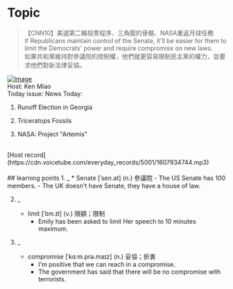 # Topic

> 【CNN10】美選第二輪投票程序、三角龍的骨骼、NASA重返月球任務 <br>
> If Republicans maintain control of the Senate, it'll be easier for them to limit the Democrats' power and require compromise on new laws. <br>
> 如果共和黨維持對參議院的控制權，他們就更容易限制民主黨的權力，並要求他們對新法律妥協。 <br>

[![Image](https://thumbnail.voicetube.com/w/1280/h/720/UXY63VFREJ8.jpg)](https://www.youtube.com/embed/UXY63VFREJ8?rel=0&showinfo=0&cc_load_policy=0&controls=1&autoplay=1&iv_load_policy=3&playsinline=1&wmode=transparent&start=93&end=101&enablejsapi=1&origin=https://tw.voicetube.com&widgetid=1)<br>
Host: Ken Miao
<br>Today issue: News Today:

1. Runoff Election in Georgia

2. Triceratops Fossils

3. NASA: Project "Artemis"
<br>
[Host record](https://cdn.voicetube.com/everyday_records/5001/1607934744.mp3)
<br><br>
## learning points
1. _
	* Senate [ˈsen.ət] (n.) 參議院
		- The US Senate has 100 members.
		- The UK doesn't have Senate, they have a house of law.

2. _
	* limit [ˈlɪm.ɪt] (v.) 限額；限制
		- Emily has been asked to limit Her speech to 10 minutes maximum.

3. _
	* compromise [ˈkɑːm.prə.maɪz] (n.) 妥協；折衷
		- I'm positive that we can reach in a compromise.
		- The government has said that there will be no compromise with terrorists.
